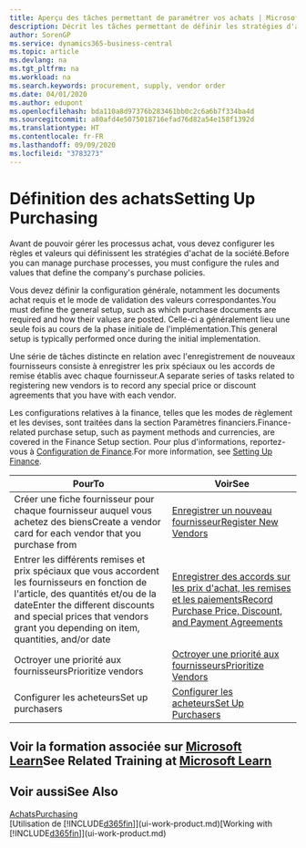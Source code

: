 ```yaml
---
title: Aperçu des tâches permettant de paramétrer vos achats | Microsoft Docs
description: Décrit les tâches permettant de définir les stratégies d'approvisionnement de votre société et de déterminer vos processus d'achat.
author: SorenGP
ms.service: dynamics365-business-central
ms.topic: article
ms.devlang: na
ms.tgt_pltfrm: na
ms.workload: na
ms.search.keywords: procurement, supply, vendor order
ms.date: 04/01/2020
ms.author: edupont
ms.openlocfilehash: bda110a8d97376b283461bb0c2c6a6b7f334ba4d
ms.sourcegitcommit: a80afd4e5075018716efad76d82a54e158f1392d
ms.translationtype: HT
ms.contentlocale: fr-FR
ms.lasthandoff: 09/09/2020
ms.locfileid: "3783273"
---
```

# <a name="setting-up-purchasing"></a><span data-ttu-id="f02b7-103">Définition des achats</span><span class="sxs-lookup"><span data-stu-id="f02b7-103">Setting Up Purchasing</span></span>
<span data-ttu-id="f02b7-104">Avant de pouvoir gérer les processus achat, vous devez configurer les règles et valeurs qui définissent les stratégies d'achat de la société.</span><span class="sxs-lookup"><span data-stu-id="f02b7-104">Before you can manage purchase processes, you must configure the rules and values that define the company's purchase policies.</span></span>

<span data-ttu-id="f02b7-105">Vous devez définir la configuration générale, notamment les documents achat requis et le mode de validation des valeurs correspondantes.</span><span class="sxs-lookup"><span data-stu-id="f02b7-105">You must define the general setup, such as which purchase documents are required and how their values are posted.</span></span> <span data-ttu-id="f02b7-106">Celle-ci a généralement lieu une seule fois au cours de la phase initiale de l'implémentation.</span><span class="sxs-lookup"><span data-stu-id="f02b7-106">This general setup is typically performed once during the initial implementation.</span></span>

<span data-ttu-id="f02b7-107">Une série de tâches distincte en relation avec l'enregistrement de nouveaux fournisseurs consiste à enregistrer les prix spéciaux ou les accords de remise établis avec chaque fournisseur.</span><span class="sxs-lookup"><span data-stu-id="f02b7-107">A separate series of tasks related to registering new vendors is to record any special price or discount agreements that you have with each vendor.</span></span>

<span data-ttu-id="f02b7-108">Les configurations relatives à la finance, telles que les modes de règlement et les devises, sont traitées dans la section Paramètres financiers.</span><span class="sxs-lookup"><span data-stu-id="f02b7-108">Finance-related purchase setup, such as payment methods and currencies, are covered in the Finance Setup section.</span></span> <span data-ttu-id="f02b7-109">Pour plus d'informations, reportez-vous à [Configuration de Finance](finance-setup-finance.md).</span><span class="sxs-lookup"><span data-stu-id="f02b7-109">For more information, see [Setting Up Finance](finance-setup-finance.md).</span></span>

| <span data-ttu-id="f02b7-110">Pour</span><span class="sxs-lookup"><span data-stu-id="f02b7-110">To</span></span> | <span data-ttu-id="f02b7-111">Voir</span><span class="sxs-lookup"><span data-stu-id="f02b7-111">See</span></span> |
| --- | --- |
| <span data-ttu-id="f02b7-112">Créer une fiche fournisseur pour chaque fournisseur auquel vous achetez des biens</span><span class="sxs-lookup"><span data-stu-id="f02b7-112">Create a vendor card for each vendor that you purchase from</span></span>|[<span data-ttu-id="f02b7-113">Enregistrer un nouveau fournisseur</span><span class="sxs-lookup"><span data-stu-id="f02b7-113">Register New Vendors</span></span>](purchasing-how-register-new-vendors.md) |
| <span data-ttu-id="f02b7-114">Entrer les différents remises et prix spéciaux que vous accordent les fournisseurs en fonction de l'article, des quantités et/ou de la date</span><span class="sxs-lookup"><span data-stu-id="f02b7-114">Enter the different discounts and special prices that vendors grant you depending on item, quantities, and/or date</span></span> |[<span data-ttu-id="f02b7-115">Enregistrer des accords sur les prix d'achat, les remises et les paiements</span><span class="sxs-lookup"><span data-stu-id="f02b7-115">Record Purchase Price, Discount, and Payment Agreements</span></span>](purchasing-how-record-purchase-price-discount-payment-agreements.md) |
| <span data-ttu-id="f02b7-116">Octroyer une priorité aux fournisseurs</span><span class="sxs-lookup"><span data-stu-id="f02b7-116">Prioritize vendors</span></span> |[<span data-ttu-id="f02b7-117">Octroyer une priorité aux fournisseurs</span><span class="sxs-lookup"><span data-stu-id="f02b7-117">Prioritize Vendors</span></span>](purchasing-how-prioritize-vendors.md) |
| <span data-ttu-id="f02b7-118">Configurer les acheteurs</span><span class="sxs-lookup"><span data-stu-id="f02b7-118">Set up purchasers</span></span> |[<span data-ttu-id="f02b7-119">Configurer les acheteurs</span><span class="sxs-lookup"><span data-stu-id="f02b7-119">Set Up Purchasers</span></span>](purchasing-how-setup-purchasers.md) |

## <a name="see-related-training-at-microsoft-learn"></a><span data-ttu-id="f02b7-120">Voir la formation associée sur [Microsoft Learn](/learn/paths/trade-get-started-dynamics-365-business-central/)</span><span class="sxs-lookup"><span data-stu-id="f02b7-120">See Related Training at [Microsoft Learn](/learn/paths/trade-get-started-dynamics-365-business-central/)</span></span>

## <a name="see-also"></a><span data-ttu-id="f02b7-121">Voir aussi</span><span class="sxs-lookup"><span data-stu-id="f02b7-121">See Also</span></span>

[<span data-ttu-id="f02b7-122">Achats</span><span class="sxs-lookup"><span data-stu-id="f02b7-122">Purchasing</span></span>](purchasing-manage-purchasing.md)  
<span data-ttu-id="f02b7-123">[Utilisation de [!INCLUDE[d365fin](includes/d365fin_md.md)]](ui-work-product.md)</span><span class="sxs-lookup"><span data-stu-id="f02b7-123">[Working with [!INCLUDE[d365fin](includes/d365fin_md.md)]](ui-work-product.md)</span></span>
